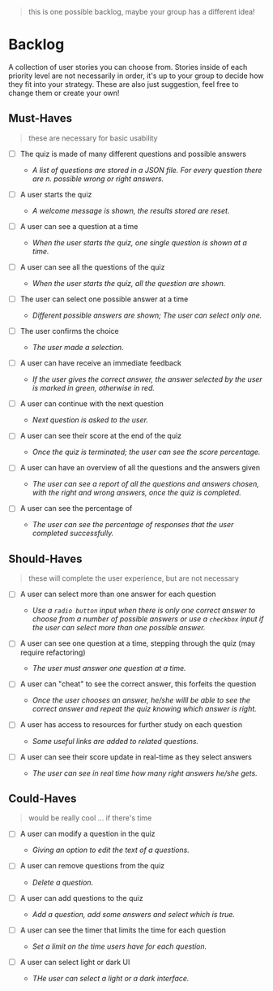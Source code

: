 > this is one possible backlog, maybe your group has a different idea!

# Backlog

A collection of user stories you can choose from. Stories inside of each priority level are not necessarily in order, it's up to your group to decide how they fit into your strategy. These are also just suggestion, feel free to change them or create your own!

## Must-Haves

> these are necessary for basic usability

- [ ] The quiz is made of many different questions and possible answers
  - _A list of questions are stored in a JSON file. For every question there are n. possible wrong or right answers._
  
- [ ] A user starts the quiz
  - _A welcome message is shown, the results stored are reset._
  
- [ ] A user can see a question  at a time
  - _When the user starts the quiz, one single question is shown at a time._

- [ ] A user can see all the questions of the quiz
  - _When the user starts the quiz, all the question are shown._

- [ ] The user can select one possible answer at a time
  - _Different possible answers are shown; The user can select only one._
  
- [ ] The user confirms the choice
  - _The user made a selection._
 
- [ ] A user can have receive an immediate feedback
  - _If the user gives the correct answer, the answer selected by the user is marked in green, otherwise in red._
  
- [ ] A user can continue with the next question
  - _Next question is asked to the user._
  
- [ ] A user can see their score at the end of the quiz
  - _Once the quiz is terminated; the user can see the score percentage._
  
- [ ] A user can have an overview of all the questions and the answers given
  - _The user can see a report of all the questions and answers chosen, with the right and wrong answers, once the quiz is completed._

- [ ] A user can see the percentage of 
  - _The user can see the percentage of responses that the user completed successfully._
  
## Should-Haves

> these will complete the user experience, but are not necessary

- [ ] A user can select more than one answer for each question
  - _Use a `radio button` input when there is only one correct answer to choose from a number of possible answers or use a `checkbox` input if the user can select more than one possible answer._

- [ ] A user can see one question at a time, stepping through the quiz (may require refactoring)
  - _The user must answer one question at a time._
  
- [ ] A user can "cheat" to see the correct answer, this forfeits the question
  - _Once the user chooses an answer, he/she willl be able to see the correct answer and repeat the quiz knowing which answer is right._
  
- [ ] A user has access to resources for further study on each question
  - _Some useful links are added to related questions._
  
- [ ] A user can see their score update in real-time as they select answers
  - _The user can see in real time how many right answers he/she gets._

## Could-Haves

> would be really cool ... if there's time

- [ ] A user can modify a question in the quiz
  - _Giving an option to edit the text of a questions._
  
- [ ] A user can remove questions from the quiz
  - _Delete a question._
  
- [ ] A user can add questions to the quiz
  - _Add a question, add some answers and select which is true._

  
- [ ] A user can see the timer that limits the time for each question
  - _Set a limit on the time users have for each question._
  
- [ ] A user can select light or dark UI
  - _THe user can select a light or a dark interface._
